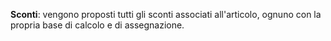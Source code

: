 **Sconti**: vengono proposti tutti gli sconti associati all'articolo, ognuno con la propria base di calcolo e di assegnazione.